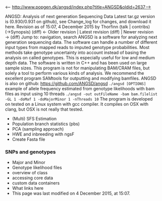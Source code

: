 <-- http://www.popgen.dk/angsd/index.php?title=ANGSD&oldid=2637-->

ANGSD: Analysis of next generation Sequencing Data
Latest tar.gz version is (0.930/0.931 on github), see Change_log for changes, and download it  here.
Revision as of 15:07, 4 December 2015 by Thorfinn (talk | contribs) (→‎Synopsis)
(diff) ← Older revision | Latest revision (diff) | Newer revision → (diff)
Jump to: navigation, search
ANGSD is a software for analyzing next generation sequencing data. The software can handle a number of different input types from mapped reads to imputed genotype probabilities. Most methods take genotype uncertainty into account instead of basing the analysis on called genotypes. This is especially useful for low and medium depth data. The software is written in C++ and has been used on large sample sizes.
This program is not for manipulating BAM/CRAM files, but solely a tool to perform various kinds of analysis. We recommend the excellent program SAMtools for outputting and modifying bamfiles.
ANGSD is also on github: https://github.com/ANGSD/angsd
` ./angsd [OPTIONS] `
example of allele frequency estimated from genotype likelihoods with bam files as input using 10 threads
` ./angsd -out outFileName -bam bam.filelist -GL 1 -doMaf 1 -doMajorMinor 1 -nThreads 10 `
The program is developed on tested on a Linux system with gcc compiler. It compiles on OSX with clang, but OSX is not really that tested.
* (Multi) SFS Estimation
* Population branch statistics (pbs)
* PCA (sampling approach)
* HWE and inbreeding with ngsF
* Create Fasta file
### SNPs and genotypes
* Major and Minor
* Genotype likelihood files
* overview of class
* accessing core data
* custom data containers
* What links here
* This page was last modified on 4 December 2015, at 15:07.